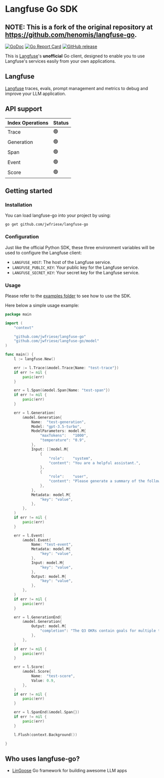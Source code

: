 # Langfuse Go SDK

## NOTE: This is a fork of the original repository at https://github.com/henomis/langfuse-go.

[![GoDoc](https://godoc.org/github.com/jwfriese/langfuse-go?status.svg)](https://godoc.org/github.com/jwfriese/langfuse-go) [![Go Report Card](https://goreportcard.com/badge/github.com/jwfriese/langfuse-go)](https://goreportcard.com/report/github.com/jwfriese/langfuse-go) [![GitHub release](https://img.shields.io/github/release/henomis/langfuse-go.svg)](https://github.com/jwfriese/langfuse-go/releases)

This is [Langfuse](https://langfuse.com)'s **unofficial** Go client, designed to enable you to use Langfuse's services easily from your own applications.

## Langfuse

[Langfuse](https://langfuse.com) traces, evals, prompt management and metrics to debug and improve your LLM application.


## API support

| **Index Operations**  | **Status** |
| --- | --- |
| Trace | 🟢 | 
| Generation | 🟢 |
| Span | 🟢 |
| Event | 🟢 |
| Score | 🟢 |




## Getting started

### Installation

You can load langfuse-go into your project by using:
```
go get github.com/jwfriese/langfuse-go
```


### Configuration
Just like the official Python SDK, these three environment variables will be used to configure the Langfuse client:

- `LANGFUSE_HOST`: The host of the Langfuse service.
- `LANGFUSE_PUBLIC_KEY`: Your public key for the Langfuse service.
- `LANGFUSE_SECRET_KEY`: Your secret key for the Langfuse service.


### Usage

Please refer to the [examples folder](examples/cmd/) to see how to use the SDK.

Here below a simple usage example:

```go
package main

import (
	"context"

	"github.com/jwfriese/langfuse-go"
	"github.com/jwfriese/langfuse-go/model"
)

func main() {
	l := langfuse.New()

	err := l.Trace(&model.Trace{Name: "test-trace"})
	if err != nil {
		panic(err)
	}

	err = l.Span(&model.Span{Name: "test-span"})
	if err != nil {
		panic(err)
	}

	err = l.Generation(
		&model.Generation{
			Name:  "test-generation",
			Model: "gpt-3.5-turbo",
			ModelParameters: model.M{
				"maxTokens":   "1000",
				"temperature": "0.9",
			},
			Input: []model.M{
				{
					"role":    "system",
					"content": "You are a helpful assistant.",
				},
				{
					"role":    "user",
					"content": "Please generate a summary of the following documents \nThe engineering department defined the following OKR goals...\nThe marketing department defined the following OKR goals...",
				},
			},
			Metadata: model.M{
				"key": "value",
			},
		},
	)
	if err != nil {
		panic(err)
	}

	err = l.Event(
		&model.Event{
			Name: "test-event",
			Metadata: model.M{
				"key": "value",
			},
			Input: model.M{
				"key": "value",
			},
			Output: model.M{
				"key": "value",
			},
		},
	)
	if err != nil {
		panic(err)
	}

	err = l.GenerationEnd(
		&model.Generation{
			Output: model.M{
				"completion": "The Q3 OKRs contain goals for multiple teams...",
			},
		},
	)
	if err != nil {
		panic(err)
	}

	err = l.Score(
		&model.Score{
			Name:  "test-score",
			Value: 0.9,
		},
	)
	if err != nil {
		panic(err)
	}

	err = l.SpanEnd(&model.Span{})
	if err != nil {
		panic(err)
	}

	l.Flush(context.Background())

}
```

## Who uses langfuse-go?

* [LinGoose](https://github.com/henomis/lingoose) Go framework for building awesome LLM apps
